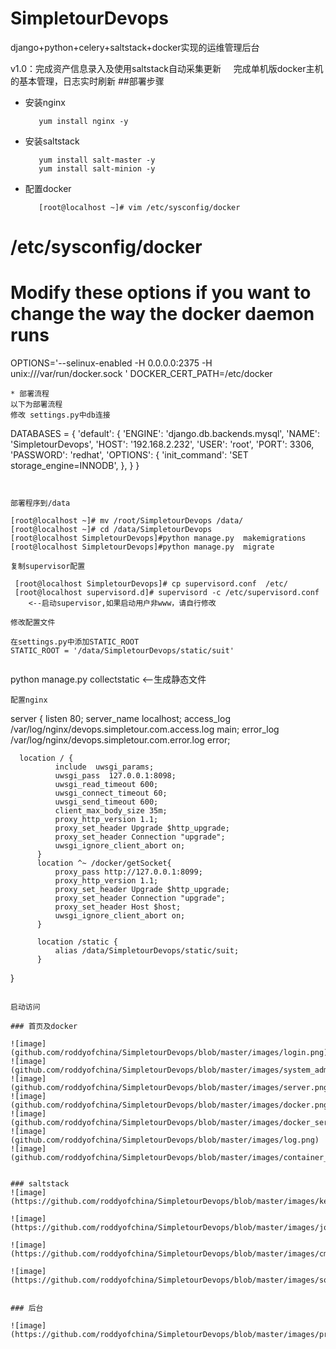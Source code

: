 # SimpletourDevops
django+python+celery+saltstack+docker实现的运维管理后台

v1.0：完成资产信息录入及使用saltstack自动采集更新
      完成单机版docker主机的基本管理，日志实时刷新
##部署步骤
* 安装nginx
  ```
     yum install nginx -y
  ```

* 安装saltstack
  ```
     yum install salt-master -y
     yum install salt-minion -y
  ```
* 配置docker
  ```
     [root@localhost ~]# vim /etc/sysconfig/docker

# /etc/sysconfig/docker

# Modify these options if you want to change the way the docker daemon runs
OPTIONS='--selinux-enabled -H 0.0.0.0:2375 -H unix:///var/run/docker.sock '
DOCKER_CERT_PATH=/etc/docker
  ```
* 部署流程
以下为部署流程
 修改 settings.py中db连接
 ```
 DATABASES = {
    'default': {
        'ENGINE': 'django.db.backends.mysql',
        'NAME': 'SimpletourDevops',
        'HOST': '192.168.2.232',
        'USER': 'root',
        'PORT': 3306,
        'PASSWORD': 'redhat',
        'OPTIONS': {
            'init_command': 'SET storage_engine=INNODB',
        },
    }
}
 ```


 部署程序到/data

  ```
    [root@localhost ~]# mv /root/SimpletourDevops /data/
    [root@localhost ~]# cd /data/SimpletourDevops
    [root@localhost SimpletourDevops]#python manage.py  makemigrations
    [root@localhost SimpletourDevops]#python manage.py  migrate
  ```
 复制supervisor配置
   ```
     [root@localhost SimpletourDevops]# cp supervisord.conf  /etc/
     [root@localhost supervisord.d]# supervisord -c /etc/supervisord.conf     <--启动supervisor,如果启动用户非www，请自行修改
  ```
 修改配置文件
  ```
    在settings.py中添加STATIC_ROOT
    STATIC_ROOT = '/data/SimpletourDevops/static/suit'

  ```

  ```
  python manage.py collectstatic  <--生成静态文件
  ```
 配置nginx
  ```
  server {
      listen       80;
      server_name  localhost;
      access_log  /var/log/nginx/devops.simpletour.com.access.log  main;
      error_log  /var/log/nginx/devops.simpletour.com.error.log error;

      location / {
              include  uwsgi_params;
              uwsgi_pass  127.0.0.1:8098;
              uwsgi_read_timeout 600;
              uwsgi_connect_timeout 60;
              uwsgi_send_timeout 600;
              client_max_body_size 35m;
              proxy_http_version 1.1;
              proxy_set_header Upgrade $http_upgrade;
              proxy_set_header Connection "upgrade";
              uwsgi_ignore_client_abort on;
          }
          location ^~ /docker/getSocket{
              proxy_pass http://127.0.0.1:8099;
              proxy_http_version 1.1;
              proxy_set_header Upgrade $http_upgrade;
              proxy_set_header Connection "upgrade";
              proxy_set_header Host $host;
              uwsgi_ignore_client_abort on;
          }

          location /static {
              alias /data/SimpletourDevops/static/suit;
          }

  }


  ```

 启动访问

### 首页及docker
      
![image](github.com/roddyofchina/SimpletourDevops/blob/master/images/login.png)
![image](github.com/roddyofchina/SimpletourDevops/blob/master/images/system_admin.png)
![image](github.com/roddyofchina/SimpletourDevops/blob/master/images/server.png)
![image](github.com/roddyofchina/SimpletourDevops/blob/master/images/docker.png)
![image](github.com/roddyofchina/SimpletourDevops/blob/master/images/docker_server.png)
![image](github.com/roddyofchina/SimpletourDevops/blob/master/images/log.png)
![image](github.com/roddyofchina/SimpletourDevops/blob/master/images/container_ssh.png)


### saltstack
![image](https://github.com/roddyofchina/SimpletourDevops/blob/master/images/keys.png)

![image](https://github.com/roddyofchina/SimpletourDevops/blob/master/images/job.png)

![image](https://github.com/roddyofchina/SimpletourDevops/blob/master/images/cmd.png)

![image](https://github.com/roddyofchina/SimpletourDevops/blob/master/images/soft.png)


### 后台

![image](https://github.com/roddyofchina/SimpletourDevops/blob/master/images/protal.png)





